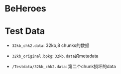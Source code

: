 # BeHeroes

# Test Data

- `32kb_chk2.data`: 32kb,8 chunks的数据
- `32kb_original.bpkg`: `32kb.data`的metadata

- `/Testdata/32kb_chk2.data`: 第二个chunk损坏的data

